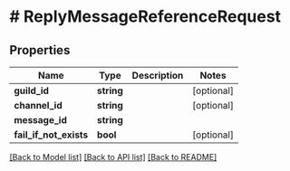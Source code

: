 # # ReplyMessageReferenceRequest

## Properties

Name | Type | Description | Notes
------------ | ------------- | ------------- | -------------
**guild_id** | **string** |  | [optional]
**channel_id** | **string** |  | [optional]
**message_id** | **string** |  |
**fail_if_not_exists** | **bool** |  | [optional]

[[Back to Model list]](../../README.md#models) [[Back to API list]](../../README.md#endpoints) [[Back to README]](../../README.md)
